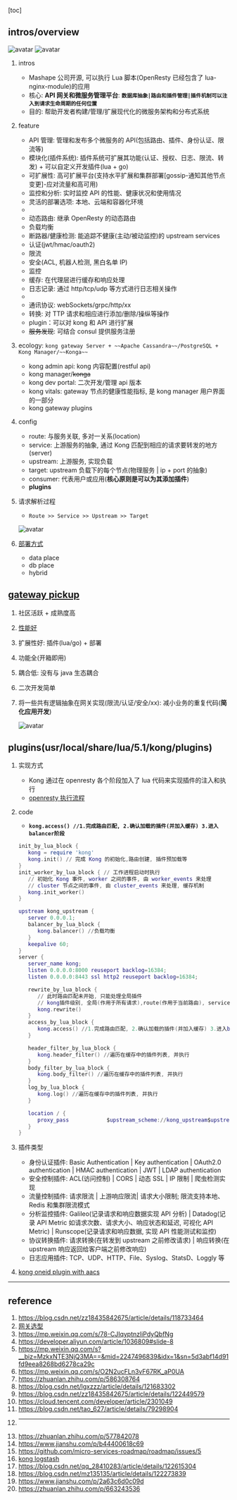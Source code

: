 [toc]

## intros/overview

![avatar](/static/image/kong/kong-flow.png)
![avatar](/static/image/kong/kong-layer.jpg)

1. intros

   - Mashape 公司开源, 可以执行 Lua 脚本(OpenResty 已经包含了 lua-nginx-module)的应用
   - 核心: **API 网关和微服务管理平台**: **`数据库抽象|路由和插件管理|插件机制可以注入到请求生命周期的任何位置`**
   - 目的: 帮助开发者构建/管理/扩展现代化的微服务架构和分布式系统

2. feature

   - API 管理: 管理和发布多个微服务的 API(包括路由、插件、身份认证、限流等)
   - 模块化(插件系统): 插件系统可扩展其功能(认证、授权、日志、限流、转发) + 可以自定义开发插件(lua + go)
   - 可扩展性: 高可扩展平台(支持水平扩展和集群部署[gossip-通知其他节点变更]-应对流量和高可用)
   - 监控和分析: 实时监控 API 的性能、健康状况和使用情况
   - 灵活的部署选项: 本地、云端和容器化环境
   -
   - 动态路由: 继承 OpenResty 的动态路由
   - 负载均衡
   - 断路器/健康检测: 能追踪不健康(主动/被动监控)的 upstream services
   - 认证(jwt/hmac/oauth2)
   - 限流
   - 安全(ACL, 机器人检测, 黑白名单 IP)
   - 监控
   - 缓存: 在代理层进行缓存和响应处理
   - 日志记录: 通过 http/tcp/udp 等方式进行日志相关操作
   -
   - 通讯协议: webSockets/grpc/http/xx
   - 转换: 对 TTP 请求和相应进行添加/删除/操纵等操作
   - plugin：可以对 kong 和 API 进行扩展
   - ~~服务发现~~: 可结合 consul 提供服务注册

3. ecology: `kong gateway Server + ~~Apache Cassandra~~/PostgreSQL + Kong Manager/~~Konga~~`

   - kong admin api: kong 内容配置(restful api)
   - kong manager/~~konga~~
   - kong dev portal: 二次开发/管理 api 版本
   - kong vitals: gateway 节点的健康性能指标, 是 kong manager 用户界面的一部分
   - kong gateway plugins

4. config

   - route: 与服务关联, 多对一关系(location)
   - service: 上游服务的抽象, 通过 Kong 匹配到相应的请求要转发的地方(server)
   - upstream: 上游服务, 实现负载
   - target: upstream 负载下的每个节点(物理服务 | ip + port 的抽象)
   - consumer: 代表用户或应用(**核心原则是可以为其添加插件**)
   - **plugins**

5. 请求解析过程

   - `Route >> Service >> Upstream >> Target`

   ![avatar](/static/image/kong/kong-req-flow.jpg)

6. [部署方式](https://tech.aufomm.com/introduction-of-different-kong-deployment-methods-with-docker/#DBless-Deployment)

   - data place
   - db place
   - hybrid

## [gateway pickup](./01.pickup.md)

1. 社区活跃 + 成熟度高
2. [性能好](https://juejin.cn/post/6844903999582240775)
3. 扩展性好: 插件(lua/go) + 部署
4. 功能全(开箱即用)
5. 耦合低: 没有与 java 生态耦合
6. 二次开发简单
7. 将一些共有逻辑抽象在网关实现(限流/认证/安全/xx): 减小业务的重复代码(**简化应用开发**)

   ![avatar](/static/image/kong/kong-optimizer.jpg)

## plugins(usr/local/share/lua/5.1/kong/plugins)

1. 实现方式

   - Kong 通过在 openresty 各个阶段加入了 lua 代码来实现插件的注入和执行
   - [openresty 执行流程](../openresty/readme.md)

2. code

   - **`kong.access() //1.完成路由匹配, 2.确认加载的插件(并加入缓存) 3.进入balancer阶段`**

   ```lua
   init_by_lua_block {
      kong = require 'kong'
      kong.init() // 完成 Kong 的初始化,路由创建, 插件预加载等
   }
   init_worker_by_lua_block { // 工作进程启动时执行
      // 初始化 Kong 事件, worker 之间的事件, 由 worker_events 来处理
      // cluster 节点之间的事件, 由 cluster_events 来处理, 缓存机制
      kong.init_worker()
   }

   upstream kong_upstream {
      server 0.0.0.1;
      balancer_by_lua_block {
         kong.balancer() //负载均衡
      }
      keepalive 60;
   }
   server {
      server_name kong;
      listen 0.0.0.0:8000 reuseport backlog=16384;
      listen 0.0.0.0:8443 ssl http2 reuseport backlog=16384;

      rewrite_by_lua_block {
         // 此时路由匹配未开始, 只能处理全局插件
         // kong插件级别, 全局(作用于所有请求),route(作用于当前路由), service(作用于匹配到当前service的所有请求)
         kong.rewrite()
      }
      access_by_lua_block {
         kong.access() //1.完成路由匹配, 2.确认加载的插件(并加入缓存) 3.进入balancer阶段
      }

      header_filter_by_lua_block {
         kong.header_filter() //遍历在缓存中的插件列表, 并执行
      }
      body_filter_by_lua_block {
         kong.body_filter() //遍历在缓存中的插件列表, 并执行
      }
      log_by_lua_block {
         kong.log() //遍历在缓存中的插件列表, 并执行
      }

      location / {
         proxy_pass            $upstream_scheme://kong_upstream$upstream_uri;
      }
   }
   ```

3. 插件类型

   - 身份认证插件: Basic Authentication | Key authentication | OAuth2.0 authentication | HMAC authentication | JWT | LDAP authentication
   - 安全控制插件: ACL(访问控制) | CORS | 动态 SSL | IP 限制 | 爬虫检测实现
   - 流量控制插件: 请求限流 | 上游响应限流| 请求大小限制; 限流支持本地、Redis 和集群限流模式
   - 分析监控插件: Galileo(记录请求和响应数据实现 API 分析) | Datadog(记录 API Metric 如请求次数、请求大小、响应状态和延迟, 可视化 API Metric) | Runscope(记录请求和响应数据, 实现 API 性能测试和监控)
   - 协议转换插件: 请求转换(在转发到 upstream 之前修改请求) | 响应转换(在 upstream 响应返回给客户端之前修改响应)
   - 日志应用插件: TCP、UDP、HTTP、File、Syslog、StatsD、Loggly 等

4. [kong oneid plugin with aacs](https://github.com/micro-services-roadmap/kong/tree/master/v3.5.0/plugins/oneid)

---

## reference

1. https://blog.csdn.net/zz18435842675/article/details/118733464
2. [网关选型](https://mp.weixin.qq.com/s?__biz=MzAwMjI0ODk0NA==&mid=2451964472&idx=1&sn=eb05f7d5af78b6635a83a55377ed09d0&chksm=8d1ffba7ba6872b1207a93cf23a9370b49eefb1533b7115d906828e1162bee578a26dfbff0f6&scene=178&cur_album_id=1510122164576911361#rd)
3. https://mp.weixin.qq.com/s/78-CJIqyptnzliPdyQbfNg
4. https://developer.aliyun.com/article/1036809#slide-8
5. https://mp.weixin.qq.com/s?__biz=MzkxNTE3NjQ3MA==&mid=2247496839&idx=1&sn=5d3abf14d91fd9eea8268bd6278ca29c
6. https://mp.weixin.qq.com/s/O2N2ucFLn3vF67RK_aP0UA
7. https://zhuanlan.zhihu.com/p/586308764
8. https://blog.csdn.net/lgxzzz/article/details/121683302
9. https://blog.csdn.net/zz18435842675/article/details/122449579
10. https://cloud.tencent.com/developer/article/2301049
11. https://blog.csdn.net/tao_627/article/details/79298904
12. ***
13. https://zhuanlan.zhihu.com/p/577842078
14. https://www.jianshu.com/p/b44400618c69
15. https://github.com/micro-services-roadmap/roadmap/issues/5
16. [kong logstash](https://blog.csdn.net/why_still_confused/article/details/89244200)
17. https://blog.csdn.net/qq_28410283/article/details/122615304
18. https://blog.csdn.net/mz135135/article/details/122273839
19. https://www.jianshu.com/p/2a63c6d0c09d
20. https://zhuanlan.zhihu.com/p/663243536
